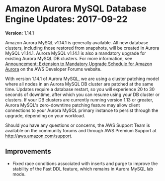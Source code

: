 # Amazon Aurora MySQL Database Engine Updates: 2017\-09\-22<a name="AuroraMySQL.Updates.20170922"></a>

**Version:** 1\.14\.1

Amazon Aurora MySQL v1\.14\.1 is generally available\. All new database clusters, including those restored from snapshots, will be created in Aurora MySQL v1\.14\.1\. Aurora MySQL v1\.14\.1 is also a mandatory upgrade for existing Aurora MySQL DB clusters\. For more information, see [Announcement: Extension to Mandatory Upgrade Schedule for Amazon Aurora](https://forums.aws.amazon.com/ann.jspa?annID=4983) on the AWS Developer Forums website\.

With version 1\.14\.1 of Aurora MySQL, we are using a cluster patching model where all nodes in an Aurora MySQL DB cluster are patched at the same time\. Updates require a database restart, so you will experience 20 to 30 seconds of downtime, after which you can resume using your DB cluster or clusters\. If your DB clusters are currently running version 1\.13 or greater, Aurora MySQL's zero\-downtime patching feature may allow client connections to your Aurora MySQL primary instance to persist through the upgrade, depending on your workload\.

Should you have any questions or concerns, the AWS Support Team is available on the community forums and through AWS Premium Support at [http://aws\.amazon\.com/support](http://aws.amazon.com/support)\.

## Improvements<a name="AuroraMySQL.Updates.20170922.Improvements"></a>

+ Fixed race conditions associated with inserts and purge to improve the stability of the Fast DDL feature, which remains in Aurora MySQL lab mode\.